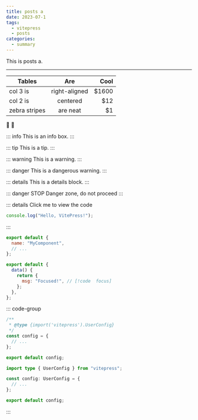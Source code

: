 ```yaml
---
title: posts a
date: 2023-07-1
tags:
  - vitepress
  - posts
categories:
  - summary
---
```


This is posts a.

---

| Tables        |      Are      |  Cool |
| ------------- | :-----------: | ----: |
| col 3 is      | right-aligned | $1600 |
| col 2 is      |   centered    |   $12 |
| zebra stripes |   are neat    |    $1 |

:tada: :100:

::: info
This is an info box.
:::

::: tip
This is a tip.
:::

::: warning
This is a warning.
:::

::: danger
This is a dangerous warning.
:::

::: details
This is a details block.
:::

::: danger STOP
Danger zone, do not proceed
:::

::: details Click me to view the code

```js
console.log("Hello, VitePress!");
```

:::

```js
export default {
  name: "MyComponent",
  // ...
};
```

```js
export default {
  data() {
    return {
      msg: "Focused!", // [!code  focus]
    };
  },
};
```

::: code-group

```js [config.js]
/**
 * @type {import('vitepress').UserConfig}
 */
const config = {
  // ...
};

export default config;
```

```ts [config.ts]
import type { UserConfig } from "vitepress";

const config: UserConfig = {
  // ...
};

export default config;
```

:::
